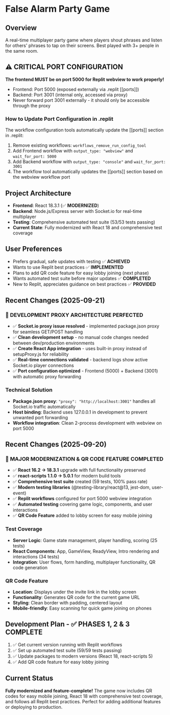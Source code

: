 # False Alarm Party Game

## Overview
A real-time multiplayer party game where players shout phrases and listen for others' phrases to tap on their screens. Best played with 3+ people in the same room.

## ⚠️ CRITICAL PORT CONFIGURATION
**The frontend MUST be on port 5000 for Replit webview to work properly!**
- Frontend: Port 5000 (exposed externally via .replit [[ports]])
- Backend: Port 3001 (internal only, accessed via proxy)
- Never forward port 3001 externally - it should only be accessible through the proxy

### How to Update Port Configuration in .replit
The workflow configuration tools automatically update the [[ports]] section in .replit:
1. Remove existing workflows: `workflows_remove_run_config_tool`
2. Add Frontend workflow with `output_type: "webview"` and `wait_for_port: 5000`
3. Add Backend workflow with `output_type: "console"` and `wait_for_port: 3001`
4. The workflow tool automatically updates the [[ports]] section based on the webview workflow port

## Project Architecture
- **Frontend**: React 18.3.1 (✅ **MODERNIZED**)
- **Backend**: Node.js/Express server with Socket.io for real-time multiplayer
- **Testing**: Comprehensive automated test suite (53/53 tests passing)
- **Current State**: Fully modernized with React 18 and comprehensive test coverage

## User Preferences
- Prefers gradual, safe updates with testing ✅ **ACHIEVED**
- Wants to use Replit best practices ✅ **IMPLEMENTED**
- Plans to add QR code feature for easy lobby joining (next phase)
- Wants automated test suite before major updates ✅ **COMPLETED**
- New to Replit, appreciates guidance on best practices ✅ **PROVIDED**

## Recent Changes (2025-09-21)
### 🎯 **DEVELOPMENT PROXY ARCHITECTURE PERFECTED**
- ✅ **Socket.io proxy issue resolved** - implemented package.json proxy for seamless GET/POST handling
- ✅ **Clean development setup** - no manual code changes needed between dev/production environments  
- ✅ **Create React App integration** - uses built-in proxy instead of setupProxy.js for reliability
- ✅ **Real-time connections validated** - backend logs show active Socket.io player connections
- ✅ **Port configuration optimized** - Frontend (5000) + Backend (3001) with automatic proxy forwarding

### Technical Solution
- **Package.json proxy**: `"proxy": "http://localhost:3001"` handles all Socket.io traffic automatically
- **Host binding**: Backend uses 127.0.0.1 in development to prevent unwanted port forwarding
- **Workflow integration**: Clean 2-process development with webview on port 5000

## Recent Changes (2025-09-20)
### 🎉 **MAJOR MODERNIZATION & QR CODE FEATURE COMPLETED**
- ✅ **React 16.2 → 18.3.1** upgrade with full functionality preserved
- ✅ **react-scripts 1.1.0 → 5.0.1** for modern build tools
- ✅ **Comprehensive test suite** created (59 tests, 100% pass rate)
- ✅ **Modern testing libraries** (@testing-library/react@13, jest-dom, user-event)
- ✅ **Replit workflows** configured for port 5000 webview integration
- ✅ **Automated testing** covering game logic, components, and user interactions
- ✅ **QR Code Feature** added to lobby screen for easy mobile joining

### Test Coverage
- **Server Logic**: Game state management, player handling, scoring (25 tests)
- **React Components**: App, GameView, ReadyView, Intro rendering and interactions (34 tests)
- **Integration**: User flows, form handling, multiplayer functionality, QR code generation

### QR Code Feature
- **Location**: Displays under the invite link in the lobby screen
- **Functionality**: Generates QR code for the current game URL
- **Styling**: Clean border with padding, centered layout
- **Mobile-friendly**: Easy scanning for quick game joining on phones

## Development Plan - ✅ **PHASES 1, 2 & 3 COMPLETE**
1. ✅ Get current version running with Replit workflows
2. ✅ Set up automated test suite (59/59 tests passing) 
3. ✅ Update packages to modern versions (React 18, react-scripts 5)
4. ✅ Add QR code feature for easy lobby joining

## Current Status
**Fully modernized and feature-complete!** The game now includes QR codes for easy mobile joining, React 18 with comprehensive test coverage, and follows all Replit best practices. Perfect for adding additional features or deploying to production.